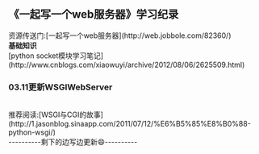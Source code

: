 <h2><strong>《一起写一个web服务器》学习纪录</h2></strong>
资源传送门:[一起写一个web服务器](http://web.jobbole.com/82360/)</br>
<strong>基础知识</strong></br>
[python socket模块学习笔记](http://www.cnblogs.com/xiaowuyi/archive/2012/08/06/2625509.html)</br>
<h3><strong>03.11更新WSGIWebServer</strong></h3></br>
    推荐阅读:[WSGI与CGI的故事](http://1.jasonblog.sinaapp.com/2011/07/12/%E6%B5%85%E8%B0%88-python-wsgi/)</br>
----------剩下的边写边更新😄----------
